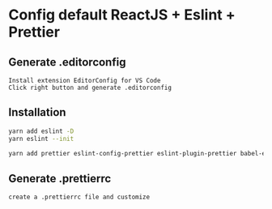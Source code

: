 # Config default ReactJS + Eslint + Prettier

## Generate .editorconfig

```
Install extension EditorConfig for VS Code
Click right button and generate .editorconfig
```

## Installation

```bash
yarn add eslint -D
yarn eslint --init

yarn add prettier eslint-config-prettier eslint-plugin-prettier babel-eslint  -D
```

## Generate .prettierrc

```
create a .prettierrc file and customize
```
